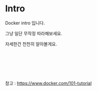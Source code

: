 # Intro
Docker intro 입니다.

그냥 일단 무작정 따라해보세요.

자세한건 천천히 알아볼게요.

​     

​     

​       

참고 : https://www.docker.com/101-tutorial